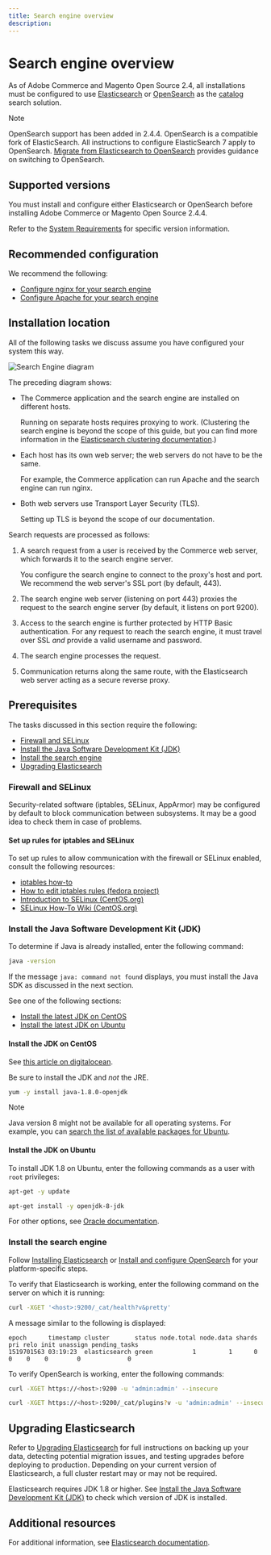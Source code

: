 ```yaml
---
title: Search engine overview
description:
---
```


# Search engine overview

As of Adobe Commerce and Magento Open Source 2.4, all installations must be configured to use [Elasticsearch](https://www.elastic.co) or [OpenSearch](https://opensearch.org/) as the [catalog](https://glossary.magento.com/catalog) search solution.

>[!NOTE]
>
>OpenSearch support has been added in 2.4.4. OpenSearch is a compatible fork of ElasticSearch. All instructions to configure ElasticSearch 7 apply to OpenSearch. [Migrate from Elasticsearch to OpenSearch](../../../upgrade/prepare/opensearch-migration.md) provides guidance on switching to OpenSearch.

## Supported versions

You must install and configure either Elasticsearch or OpenSearch before installing Adobe Commerce or Magento Open Source 2.4.4.

Refer to the [System Requirements](../../system-requirements.md) for specific version information.

## Recommended configuration

We recommend the following:

*  [Configure nginx for your search engine](configure-nginx.md)
*  [Configure Apache for your search engine](configure-apache.md)

## Installation location

All of the following tasks we discuss assume you have configured your system this way.

![Search Engine diagram](../../../assets/installation/search-engine-config.svg)

The preceding diagram shows:

*  The Commerce application and the search engine are installed on different hosts.

   Running on separate hosts requires proxying to work. (Clustering the search engine is beyond the scope of this guide, but you can find more information in the [Elasticsearch clustering documentation](https://www.elastic.co/guide/en/elasticsearch/guide/current/distributed-cluster.html).)

*  Each host has its own web server; the web servers do not have to be the same.

   For example, the Commerce application can run Apache and the search engine can run nginx.

*  Both web servers use Transport Layer Security (TLS).

   Setting up TLS is beyond the scope of our documentation.

Search requests are processed as follows:

1. A search request from a user is received by the Commerce web server, which forwards it to the search engine server.

   You configure the search engine to connect to the proxy's host and port. We recommend the web server's SSL port (by default, 443).

1. The search engine web server (listening on port 443) proxies the request to the search engine server (by default, it listens on port 9200).

1. Access to the search engine is further protected by HTTP Basic authentication. For any request to reach the search engine, it must travel over SSL *and* provide a valid username and password.

1. The search engine processes the request.

1. Communication returns along the same route, with the Elasticsearch web server acting as a secure reverse proxy.

## Prerequisites

The tasks discussed in this section require the following:

*  [Firewall and SELinux](#firewall-and-selinux)
*  [Install the Java Software Development Kit (JDK)](#install-the-java-software-development-kit-jdk)
*  [Install the search engine](#install-the-search-engine)
*  [Upgrading Elasticsearch](#upgrading-elasticsearch)

### Firewall and SELinux

Security-related software (iptables, SELinux, AppArmor) may be configured by default to block communication between subsystems. It may be a good idea to check them in case of problems.

#### Set up rules for iptables and SELinux

To set up rules to allow communication with the firewall or SELinux enabled, consult the following resources:

*  [iptables how-to](https://help.ubuntu.com/community/IptablesHowTo)
*  [How to edit iptables rules (fedora project)](https://fedoraproject.org/wiki/How_to_edit_iptables_rules)
*  [Introduction to SELinux (CentOS.org)](https://www.centos.org)
*  [SELinux How-To Wiki (CentOS.org)](https://wiki.centos.org/HowTos/SELinux)

### Install the Java Software Development Kit (JDK)

To determine if Java is already installed, enter the following command:

```bash
java -version
```

If the message `java: command not found` displays, you must install the Java SDK as discussed in the next section.

See one of the following sections:

*  [Install the latest JDK on CentOS](#install-the-jdk-on-centos)
*  [Install the latest JDK on Ubuntu](#install-the-jdk-on-ubuntu)

#### Install the JDK on CentOS

See [this article on digitalocean](https://www.digitalocean.com/community/tutorials/how-to-install-java-on-centos-and-fedora#install-oracle-java-8).

Be sure to install the JDK and *not* the JRE.

```bash
yum -y install java-1.8.0-openjdk
```

>[!NOTE]
>
>Java version 8 might not be available for all operating systems. For example, you can [search the list of available packages for Ubuntu](https://packages.ubuntu.com/).

#### Install the JDK on Ubuntu

To install JDK 1.8 on Ubuntu, enter the following commands as a user with `root` privileges:

```bash
apt-get -y update
```

```bash
apt-get install -y openjdk-8-jdk
```

For other options, see [Oracle documentation](https://docs.oracle.com/javase/8/docs/technotes/guides/install/install_overview.html).

### Install the search engine

Follow [Installing Elasticsearch](https://www.elastic.co/guide/en/elasticsearch/reference/current/install-elasticsearch.html) or [Install and configure OpenSearch](https://opensearch.org/docs/latest/opensearch/install/index/) for your platform-specific steps.

To verify that Elasticsearch is working, enter the following command on the server on which it is running:

```bash
curl -XGET '<host>:9200/_cat/health?v&pretty'
```

A message similar to the following is displayed:

```terminal
epoch      timestamp cluster       status node.total node.data shards pri relo init unassign pending_tasks
1519701563 03:19:23  elasticsearch green           1         1      0   0    0    0        0             0
```

To verify OpenSearch is working, enter the following commands:

```bash
curl -XGET https://<host>:9200 -u 'admin:admin' --insecure
```

```bash
curl -XGET https://<host>:9200/_cat/plugins?v -u 'admin:admin' --insecure
```

## Upgrading Elasticsearch

Refer to [Upgrading Elasticsearch](https://www.elastic.co/guide/en/elasticsearch/reference/current/setup-upgrade.html) for full instructions on backing up your data, detecting potential migration issues, and testing upgrades before deploying to production. Depending on your current version of Elasticsearch, a full cluster restart may or may not be required.

Elasticsearch requires JDK 1.8 or higher. See [Install the Java Software Development Kit (JDK)](#install-the-java-software-development-kit-jdk) to check which version of JDK is installed.

## Additional resources

For additional information, see [Elasticsearch documentation](https://www.elastic.co/guide/en/elasticsearch/reference/current/index.html).
